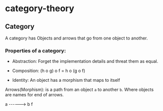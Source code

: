 # category-theory
## Category

A category has Objects and arrows that go from one object to another.

### Properties of a category:

- Abstraction: Forget the implementation details and threat them as equal.

- Composition: (h o g) o f = h o (g o f)

- Identity: An object has a morphism that maps to itself

Arrows(Morphism): is a path from an object `a` to another `b`. Where objects are names for end of arrows.

a ------> b
    f

